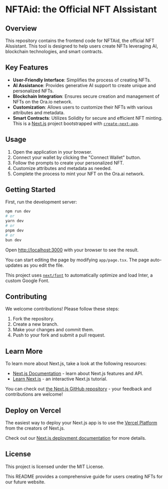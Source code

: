 # NFTAid: the Official NFT AIssistant

## Overview
This repository contains the frontend code for NFTAid, the official NFT AIssistant. This tool is designed to help users create NFTs leveraging AI, blockchain technologies, and smart contracts.

## Key Features
- **User-Friendly Interface**: Simplifies the process of creating NFTs.
- **AI Assistance**: Provides generative AI support to create unique and personalized NFTs.
- **Blockchain Integration**: Ensures secure creation and management of NFTs on the Ora.io network.
- **Customization**: Allows users to customize their NFTs with various attributes and metadata.
- **Smart Contracts**: Utilizes Solidity for secure and efficient NFT minting.
This is a [Next.js](https://nextjs.org/) project bootstrapped with [`create-next-app`](https://github.com/vercel/next.js/tree/canary/packages/create-next-app).

## Usage
1. Open the application in your browser.
2. Connect your wallet by clicking the "Connect Wallet" button.
3. Follow the prompts to create your personalized NFT.
4. Customize attributes and metadata as needed.
5. Complete the process to mint your NFT on the Ora.ai network.
   
## Getting Started

First, run the development server:

```bash
npm run dev
# or
yarn dev
# or
pnpm dev
# or
bun dev
```

Open [http://localhost:3000](http://localhost:3000) with your browser to see the result.

You can start editing the page by modifying `app/page.tsx`. The page auto-updates as you edit the file.

This project uses [`next/font`](https://nextjs.org/docs/basic-features/font-optimization) to automatically optimize and load Inter, a custom Google Font.

## Contributing
We welcome contributions! Please follow these steps:
1. Fork the repository.
2. Create a new branch.
3. Make your changes and commit them.
4. Push to your fork and submit a pull request.

## Learn More

To learn more about Next.js, take a look at the following resources:

- [Next.js Documentation](https://nextjs.org/docs) - learn about Next.js features and API.
- [Learn Next.js](https://nextjs.org/learn) - an interactive Next.js tutorial.

You can check out [the Next.js GitHub repository](https://github.com/vercel/next.js/) - your feedback and contributions are welcome!

## Deploy on Vercel

The easiest way to deploy your Next.js app is to use the [Vercel Platform](https://vercel.com/new?utm_medium=default-template&filter=next.js&utm_source=create-next-app&utm_campaign=create-next-app-readme) from the creators of Next.js.

Check out our [Next.js deployment documentation](https://nextjs.org/docs/deployment) for more details.

## License
This project is licensed under the MIT License.

This README provides a comprehensive guide for users creating NFTs for our future website.
